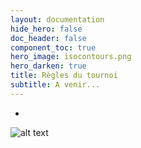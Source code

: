 ```yaml
---
layout: documentation
hide_hero: false
doc_header: false
component_toc: true
hero_image: isocontours.png
hero_darken: true
title: Règles du tournoi
subtitle: A venir...
---
```

-
![alt text](<Assembly 1.png>)

<!-- ---
title: Tournoi
subtitle: Règle du tournoi
layout: documentation-category
type: rules
show_sidebar: false
hero_height: is-small
--- -->
